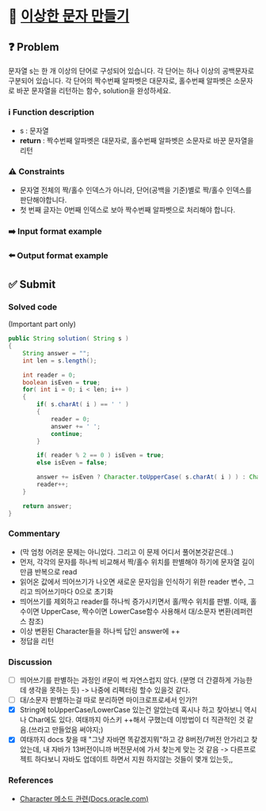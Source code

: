# :bookmark_tabs: [이상한 문자 만들기][title]

## :question: Problem
문자열 s는 한 개 이상의 단어로 구성되어 있습니다. 각 단어는 하나 이상의 공백문자로 구분되어 있습니다. 각 단어의 짝수번째 알파벳은 대문자로, 홀수번째 알파벳은 소문자로 바꾼 문자열을 리턴하는 함수, solution을 완성하세요.

### :information_source: Function description
- s : 문자열
- __return__ : 짝수번째 알파벳은 대문자로, 홀수번째 알파벳은 소문자로 바꾼 문자열을 리턴

### :warning: Constraints
- 문자열 전체의 짝/홀수 인덱스가 아니라, 단어(공백을 기준)별로 짝/홀수 인덱스를 판단해야합니다.
- 첫 번째 글자는 0번째 인덱스로 보아 짝수번째 알파벳으로 처리해야 합니다.

### :arrow_right: Input format example

### :arrow_left: Output format example

## :white_check_mark: Submit
### Solved code
(Important part only)
``` java
public String solution( String s )
{
    String answer = "";
    int len = s.length();

    int reader = 0;
    boolean isEven = true;
    for( int i = 0; i < len; i++ )
    {
        if( s.charAt( i ) == ' ' )
        {
            reader = 0;
            answer += ' ';
            continue;
        }

        if( reader % 2 == 0 ) isEven = true;
        else isEven = false;

        answer += isEven ? Character.toUpperCase( s.charAt( i ) ) : Character.toLowerCase( s.charAt( i ) );
        reader++;
    }

    return answer;
}
```
### Commentary
- (막 엄청 어려운 문제는 아니었다. 그리고 이 문제 어디서 풀어본것같은데..)
- 먼저, 각각의 문자를 하나씩 비교해서 짝/홀수 위치를 판별해야 하기에 문자열 길이만큼 반복으로 read
- 읽어온 값에서 띄어쓰기가 나오면 새로운 문자임을 인식하기 위한 reader 변수, 그리고 띄어쓰기마다 0으로 초기화
- 띄어쓰기를 제외하고 reader를 하나씩 증가시키면서 홀/짝수 위치를 판별. 이때, 홀수이면 UpperCase, 짝수이면 LowerCase함수 사용해서 대/소문자 변환(레퍼런스 참조)
- 이상 변환된 Character들을 하나씩 답인 answer에 ++
- 정답을 리턴

### Discussion
- [ ] 띄어쓰기를 판별하는 과정인 if문이 썩 자연스럽지 않다. (분명 더 간결하게 가능한데 생각을 못하는 듯) -> 나중에 리펙터링 할수 있을것 같다.
- [ ] 대/소문자 판별하는걸 따로 분리하면 마이크로프로세서 인가?!
- [x] String에 toUpperCase/LowerCase 있는건 알았는데 혹시나 하고 찾아보니 역시나 Char에도 있다. 여태까지 아스키 ++해서 구했는데 이방법이 더 직관적인 것 같음.(쓰라고 만들었음 써야지;)
- [x] 여태까지 docs 찾을 때 "그냥 자바면 똑같겠지뭐"하고 걍 8버전/7버전 안가리고 찾았는데, 내 자바가 13버전이니까 버전문서에 가서 찾는게 맞는 것 같음 -> 다른프로젝트 하다보니 자바도 업데이트 하면서 지원 하지않는 것들이 몇개 있는듯,,

### References
- [Character 메소드 관련(Docs.oracle.com)](https://docs.oracle.com/en/java/javase/13/docs/api/java.base/java/lang/Character.html#toUpperCase(char))

[title]: https://programmers.co.kr/learn/courses/30/lessons/12930?language=java